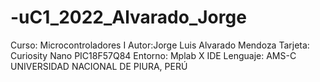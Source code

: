 # -uC1_2022_Alvarado_Jorge
Curso: Microcontroladores I
Autor:Jorge Luis Alvarado Mendoza 
Tarjeta: Curiosity Nano PIC18F57Q84
Entorno: Mplab X IDE
Lenguaje: AMS-C
UNIVERSIDAD NACIONAL DE PIURA, PERÚ
